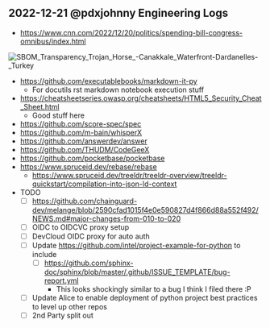 ## 2022-12-21 @pdxjohnny Engineering Logs

- https://www.cnn.com/2022/12/20/politics/spending-bill-congress-omnibus/index.html

![SBOM_Transparency_Trojan_Horse_-_Canakkale_Waterfront_-_Dardanelles_-_Turkey](https://user-images.githubusercontent.com/5950433/208962582-f884219a-1e7e-4f6e-865d-2ab44c62b977.png)

- https://github.com/executablebooks/markdown-it-py
  - For docutils rst markdown notebook execution stuff
- https://cheatsheetseries.owasp.org/cheatsheets/HTML5_Security_Cheat_Sheet.html
  - Good stuff here
- https://github.com/score-spec/spec
- https://github.com/m-bain/whisperX
- https://github.com/answerdev/answer
- https://github.com/THUDM/CodeGeeX
- https://github.com/pocketbase/pocketbase
- https://www.spruceid.dev/rebase/rebase
  - https://www.spruceid.dev/treeldr/treeldr-overview/treeldr-quickstart/compilation-into-json-ld-context
- TODO
  - [ ] https://github.com/chainguard-dev/melange/blob/2590cfad1015f4e0e590827d4f866d88a552f492/NEWS.md#major-changes-from-010-to-020
  - [ ] OIDC to OIDCVC proxy setup
  - [ ] DevCloud OIDC proxy for auto auth
  - [ ] Update https://github.com/intel/project-example-for-python to include
    - [ ] https://github.com/sphinx-doc/sphinx/blob/master/.github/ISSUE_TEMPLATE/bug-report.yml
      - This looks shockingly similar to a bug I think I filed there :P
  - [ ] Update Alice to enable deployment of python project best practices to level up other repos
  - [ ] 2nd Party split out